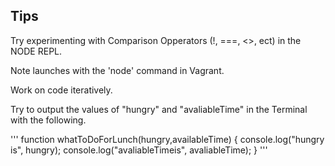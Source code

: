 ## Tips 
Try experimenting with Comparison Opperators (!, ===, <>, ect) in the NODE REPL. 

Note launches with the 'node' command in Vagrant. 

Work on code iteratively. 

Try to output the values of "hungry" and "avaliableTime" in the Terminal with the following. 

''' function whatToDoForLunch(hungry,availableTime) {
  console.log("hungry is", hungry);
  console.log("avaliableTimeis", avaliableTime);
}
'''
